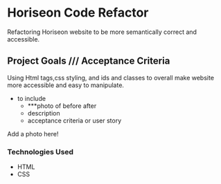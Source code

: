 # Horiseon Code Refactor

Refactoring Horiseon website to be more semantically correct and accessible.

## Project Goals /// Acceptance Criteria
Using Html tags,css styling, and ids and classes to overall make website more accessible and easy to manipulate.

- to include
    - ***photo of before after
    - description
    - acceptance criteria or user story

Add a photo here!

### Technologies Used
- HTML
- CSS

